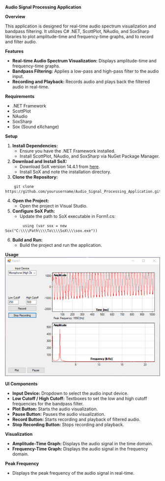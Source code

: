 **Audio Signal Processing Application**

**Overview**

This application is designed for real-time audio spectrum visualization and bandpass filtering. It utilizes C\# .NET, ScottPlot, NAudio, and SoxSharp libraries to plot amplitude-time and frequency-time graphs, and to record and filter audio.

**Features**

-   **Real-time Audio Spectrum Visualization:** Displays amplitude-time and frequency-time graphs.
-   **Bandpass Filtering:** Applies a low-pass and high-pass filter to the audio input.
-   **Recording and Playback:** Records audio and plays back the filtered audio in real-time.

**Requirements**

-   .NET Framework
-   ScottPlot
-   NAudio
-   SoxSharp
-   Sox (Sound eXchange)

**Setup**

1.  **Install Dependencies:**
    -   Ensure you have the .NET Framework installed.
    -   Install ScottPlot, NAudio, and SoxSharp via NuGet Package Manager.
2.  **Download and Install SoX:**
    -   Download SoX version 14.4.1 from [here](https://sourceforge.net/projects/sox/files/sox/14.4.1/).
    -   Install SoX and note the installation directory.
3.  **Clone the Repository:**
```
    git clone https://github.com/yourusername/Audio_Signal_Processing_Application.git
```
4.  **Open the Project:**
    -   Open the project in Visual Studio.
5.  **Configure SoX Path:**
    -   Update the path to SoX executable in Form1.cs:
```
        using (var sox = new Sox("C:\\\\Path\\\\To\\\\SoX\\\\sox.exe"))
```
6.  **Build and Run:**
    -   Build the project and run the application.

**Usage**![metin, ekran görüntüsü, öykü gelişim çizgisi; kumpas; grafiğini çıkarma, diyagram içeren bir resim Açıklama otomatik olarak oluşturuldu](media/9ea41edb454e800b3c97a041c49cd5ac.png)

**UI Components**

-   **Input Device:** Dropdown to select the audio input device.
-   **Low Cutoff / High Cutoff:** Textboxes to set the low and high cutoff frequencies for the bandpass filter.
-   **Plot Button:** Starts the audio visualization.
-   **Pause Button:** Pauses the audio visualization.
-   **Record Button:** Starts recording and playback of filtered audio.
-   **Stop Recording Button:** Stops recording and playback.

**Visualization**

-   **Amplitude-Time Graph:** Displays the audio signal in the time domain.
-   **Frequency-Time Graph:** Displays the audio signal in the frequency domain.

**Peak Frequency**

-   Displays the peak frequency of the audio signal in real-time.
